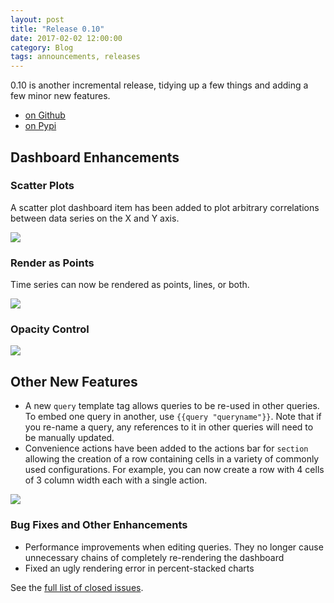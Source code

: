 ```yaml
---
layout: post
title: "Release 0.10"
date: 2017-02-02 12:00:00
category: Blog
tags: announcements, releases
---
```


0.10 is another incremental release, tidying up a few things and
adding a few minor new features.

* [on Github](https://github.com/tessera-metrics/tessera/releases/tag/v0.10)
* [on Pypi](https://pypi.python.org/pypi/tessera/0.10)

## Dashboard Enhancements

### Scatter Plots

A scatter plot dashboard item has been added to plot arbitrary
correlations between data series on the X and Y axis.

![]({{site.baseurl}}/images/0.10/scatter-plot.png)

### Render as Points

Time series can now be rendered as points, lines, or both.

![]({{site.baseurl}}/images/0.10/points.png)

### Opacity Control

![]({{site.baseurl}}/images/0.10/opacity.png)

## Other New Features

* A new `query` template tag allows queries to be re-used in other
  queries. To embed one query in another, use `{{query
  "queryname"}}`. Note that if you re-name a query, any references to
  it in other queries will need to be manually updated.
* Convenience actions have been added to the actions bar for `section`
  allowing the creation of a row containing cells in a variety of
  commonly used configurations. For example, you can now create a row
  with 4 cells of 3 column width each with a single action.

![]({{site.baseurl}}/images/0.10/section.png)


### Bug Fixes and Other Enhancements

* Performance improvements when editing queries. They no longer cause unnecessary chains of completely re-rendering the dashboard
* Fixed an ugly rendering error in percent-stacked charts

See the [full list of closed issues](https://github.com/tessera-metrics/tessera/issues?q=milestone%3A%22Release+0.10).
